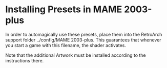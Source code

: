 # Installing Presets in MAME 2003-plus

In order to automagically use these presets, place them into the RetroArch support folder ../config/MAME 2003-plus. This guarantees that whenever you start a game with this filename, the shader activates. 

Note that the additional Artwork must be installed according to the instructions there.<br>
